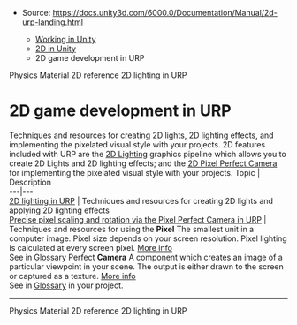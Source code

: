 * Source: https://docs.unity3d.com/6000.0/Documentation/Manual/2d-urp-landing.html

  * [Working in Unity](https://docs.unity3d.com/6000.0/Documentation/Manual/working-in-unity.html)
  * [2D in Unity](https://docs.unity3d.com/6000.0/Documentation/Manual/Unity2D.html)
  * 2D game development in URP


[](https://docs.unity3d.com/6000.0/Documentation/Manual/2d-physics/physics-material-2d-reference.html)
Physics Material 2D reference
[](https://docs.unity3d.com/6000.0/Documentation/Manual/urp/2d-index.html)
2D lighting in URP
# 2D game development in URP
Techniques and resources for creating 2D lights, 2D lighting effects, and implementing the pixelated visual style with your projects. 
2D features included with URP are the [2D Lighting](https://docs.unity3d.com/6000.0/Documentation/Manual/urp/Lights-2D-intro.html) graphics pipeline which allows you to create 2D Lights and 2D lighting effects; and the [2D Pixel Perfect Camera](https://docs.unity3d.com/6000.0/Documentation/Manual/urp/2d-pixelperfect.html) for implementing the pixelated visual style with your projects. 
Topic | Description  
---|---  
[2D lighting in URP](https://docs.unity3d.com/6000.0/Documentation/Manual/urp/2d-index.html) | Techniques and resources for creating 2D lights and applying 2D lighting effects  
[Precise pixel scaling and rotation via the Pixel Perfect Camera in URP](https://docs.unity3d.com/6000.0/Documentation/Manual/urp/2d-pixelperfect.html) | Techniques and resources for using the **Pixel** The smallest unit in a computer image. Pixel size depends on your screen resolution. Pixel lighting is calculated at every screen pixel. [More info](https://docs.unity3d.com/6000.0/Documentation/Manual/ShadowPerformance.html)  
See in [Glossary](https://docs.unity3d.com/6000.0/Documentation/Manual/Glossary.html#pixel) Perfect **Camera** A component which creates an image of a particular viewpoint in your scene. The output is either drawn to the screen or captured as a texture. [More info](https://docs.unity3d.com/6000.0/Documentation/Manual/CamerasOverview.html)  
See in [Glossary](https://docs.unity3d.com/6000.0/Documentation/Manual/Glossary.html#Camera) in your project.  
* * *
[](https://docs.unity3d.com/6000.0/Documentation/Manual/2d-physics/physics-material-2d-reference.html)
Physics Material 2D reference
[](https://docs.unity3d.com/6000.0/Documentation/Manual/urp/2d-index.html)
2D lighting in URP
